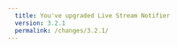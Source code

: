 ```yaml
---
  title: You've upgraded Live Stream Notifier
  version: 3.2.1
  permalink: /changes/3.2.1/
---
```

